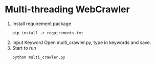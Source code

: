 # Multi-threading WebCrawler

1. Install requirement package
    ```python=
    pip install -r requirements.txt
    ```
2. Input Keyword
    Open multi_crawler.py, type in keywords and save.
3. Start to run
    ```python=
    python multi_crawler.py
    ```